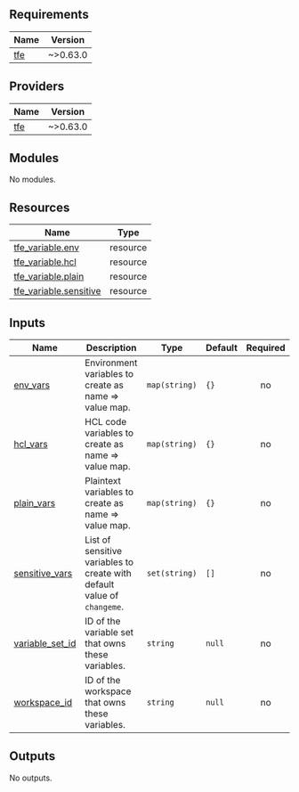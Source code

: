 <!-- BEGIN_TF_DOCS -->
## Requirements

| Name | Version |
|------|---------|
| <a name="requirement_tfe"></a> [tfe](#requirement\_tfe) | ~>0.63.0 |

## Providers

| Name | Version |
|------|---------|
| <a name="provider_tfe"></a> [tfe](#provider\_tfe) | ~>0.63.0 |

## Modules

No modules.

## Resources

| Name | Type |
|------|------|
| [tfe_variable.env](https://registry.terraform.io/providers/hashicorp/tfe/latest/docs/resources/variable) | resource |
| [tfe_variable.hcl](https://registry.terraform.io/providers/hashicorp/tfe/latest/docs/resources/variable) | resource |
| [tfe_variable.plain](https://registry.terraform.io/providers/hashicorp/tfe/latest/docs/resources/variable) | resource |
| [tfe_variable.sensitive](https://registry.terraform.io/providers/hashicorp/tfe/latest/docs/resources/variable) | resource |

## Inputs

| Name | Description | Type | Default | Required |
|------|-------------|------|---------|:--------:|
| <a name="input_env_vars"></a> [env\_vars](#input\_env\_vars) | Environment variables to create as name => value map. | `map(string)` | `{}` | no |
| <a name="input_hcl_vars"></a> [hcl\_vars](#input\_hcl\_vars) | HCL code variables to create as name => value map. | `map(string)` | `{}` | no |
| <a name="input_plain_vars"></a> [plain\_vars](#input\_plain\_vars) | Plaintext variables to create as name => value map. | `map(string)` | `{}` | no |
| <a name="input_sensitive_vars"></a> [sensitive\_vars](#input\_sensitive\_vars) | List of sensitive variables to create with default value of `changeme`. | `set(string)` | `[]` | no |
| <a name="input_variable_set_id"></a> [variable\_set\_id](#input\_variable\_set\_id) | ID of the variable set that owns these variables. | `string` | `null` | no |
| <a name="input_workspace_id"></a> [workspace\_id](#input\_workspace\_id) | ID of the workspace that owns these variables. | `string` | `null` | no |

## Outputs

No outputs.
<!-- END_TF_DOCS -->